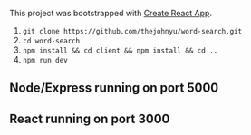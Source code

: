 This project was bootstrapped with [Create React App](https://github.com/facebookincubator/create-react-app).

1. `git clone https://github.com/thejohnyu/word-search.git`
2. `cd word-search`
3. `npm install && cd client && npm install && cd ..`
4. `npm run dev`

## Node/Express running on port 5000
## React running on port 3000
